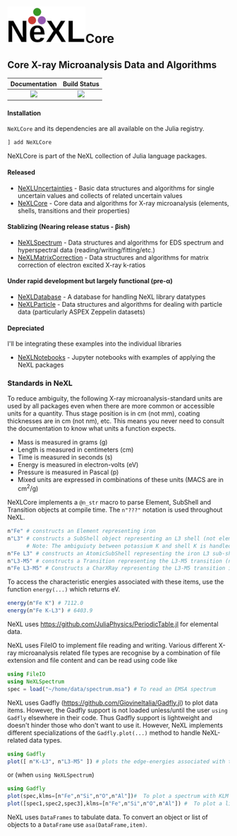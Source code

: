 # ![NeXL Logo](NeXL_sm.png)Core

## Core X-ray Microanalysis Data and Algorithms
| **Documentation**                        | **Build Status**                  |
|:----------------------------------------:|:---------------------------------:|
| [![][docs-stable-img]][docs-stable-url]  | [![][travis-img]][travis-url]     |


[docs-stable-img]: https://img.shields.io/badge/docs-stable-blue.svg
[docs-stable-url]: https://pages.nist.gov/NeXLCore.jl
[travis-img]: https://travis-ci.com/usnistgov/NeXLCore.jl.svg?branch=master
[travis-url]: https://travis-ci.com/usnistgov/NeXLCore.jl

#### Installation
`NeXLCore` and its dependencies are all available on the Julia registry.
```julia
] add NeXLCore
```

NeXLCore is part of the NeXL collection of Julia language packages.
#### Released
  - [NeXLUncertainties](https://github.com/NicholasWMRitchie/NeXLUncertainties.jl) - Basic data structures and algorithms for single uncertain values and collects of related uncertain values
  - [NeXLCore](https://github.com/NicholasWMRitchie/NeXLCore.jl) - Core data and algorithms for X-ray microanalysis (elements, shells, transitions and their properties)
#### Stablizing (Nearing release status - &beta;ish)
  - [NeXLSpectrum](https://github.com/NicholasWMRitchie/NeXLSpectrum.jl) - Data structures and algorithms for EDS spectrum and hyperspectral data (reading/writing/fitting/etc.)
  - [NeXLMatrixCorrection](https://github.com/NicholasWMRitchie/NeXLMatrixCorrection.jl) - Data structures and algorithms for matrix correction of electron excited X-ray k-ratios

#### Under rapid development but largely functional (pre-&alpha;)
  - [NeXLDatabase](https://github.com/NicholasWMRitchie/NeXLDatabase.jl) - A database for handling NeXL library datatypes
  - [NeXLParticle](https://github.com/NicholasWMRitchie/NeXLParticle.jl) - Data structures and algorithms for dealing with particle data (particularly ASPEX Zeppelin datasets)

#### Depreciated
I'll be integrating these examples into the individual libraries
  - [NeXLNotebooks](https://github.com/NicholasWMRitchie/NeXLNotebooks) - Jupyter notebooks with examples of applying the NeXL packages

### Standards in NeXL

To reduce ambiguity, the following X-ray microanalysis-standard units are used by all packages even when there are more common or accessible units for a quantity.  Thus stage position is in cm (not mm), coating thicknesses are in cm (not nm), etc.  This means you never need to consult the documentation to know what units a function expects.

  - Mass is measured in grams (g)
  - Length is measured in centimeters (cm)
  - Time is measured in seconds (s)
  - Energy is measured in electron-volts (eV)
  - Pressure is measured in Pascal (p)
  - Mixed units are expressed in combinations of these units (MACS are in cm<sup>2</sup>/g)

NeXLCore implements a `@n_str` macro to parse Element, SubShell and Transition objects at compile time.  The `n"???"` notation is used throughout NeXL.
```julia
n"Fe" # constructs an Element representing iron
n"L3" # constructs a SubShell object representing an L3 shell (not element specific)
      # Note: The ambiguiuty between potassium K and shell K is handled by calling the shell n"K1"
n"Fe L3" # constructs an AtomicSubShell representing the iron L3 sub-shell.
n"L3-M5" # constructs a Transition representing the L3-M5 transition (not element specific)
n"Fe L3-M5" # Constructs a CharXRay representing the L3-M5 transition in iron.
```

To access the characteristic energies associated with these items, use the function `energy(...)` which returns eV.
```julia
energy(n"Fe K") # 7112.0
energy(n"Fe K-L3") # 6403.9
```

NeXL uses https://github.com/JuliaPhysics/PeriodicTable.jl for elemental data.

NeXL uses FileIO to implement file reading and writing.  Various different X-ray microanalysis related file types are recognise by a combination of file extension and file content and can be read using code like
```julia
using FileIO
using NeXLSpectrum
spec = load("~/home/data/spectrum.msa") # To read an EMSA spectrum
```

NeXL uses Gadfly (https://github.com/GiovineItalia/Gadfly.jl) to plot data items.  However, the Gadfly support is not loaded unless/until the user `using Gadfly` elsewhere in their code.  Thus Gadfly support is lightweight and doesn't hinder those who don't want to use it.  However, NeXL implements different specializations of the `Gadfly.plot(...)` method to handle NeXL-related data types.

```julia
using Gadfly
plot([ n"K-L3", n"L3-M5" ]) # plots the edge-energies associated with these shells over the range of supported elements
```
or (when `using NeXLSpectrum`)
```julia
using Gadfly
plot(spec,klms=[n"Fe",n"Si",n"O",n"Al"])#  To plot a spectrum with KLM lines.
plot([spec1,spec2,spec3],klms=[n"Fe",n"Si",n"O",n"Al"]) #  To plot a list of spectra with KLM lines.
```

NeXL uses `DataFrames` to tabulate data.  To convert an object or list of objects to a `DataFrame` use `asa(DataFrame,item)`.
